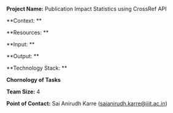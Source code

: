**Project Name:** Publication Impact Statistics using CrossRef API 

**Context: ** 

**Resources: **

**Input: **

**Output: **

**Technology Stack: **

**Chornology of Tasks**

**Team Size:** 4 

**Point of Contact:** Sai Anirudh Karre (saianirudh.karre@iiit.ac.in) 
